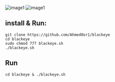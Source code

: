 


![image1](img/image1.PNG)
![image1](img/image2.PNG)

## install & Run:
```
git clone https://github.com/Ahmed0or1/blackeye
cd blackeye
sudo chmod 777 blackeye.sh
./blackeye.sh
```
 ## Run

```md
cd blackeye & ./blackeye.sh
```

